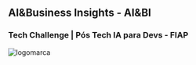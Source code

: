 ## AI&Business Insights - AI&BI

### Tech Challenge | Pós Tech IA para Devs - FIAP

![logomarca](https://github.com/user-attachments/assets/c158acf6-5871-460a-9451-18adb472a012)

<!--

**Here are some ideas to get you started:**

🙋‍♀️ A short introduction - what is your organization all about?
🌈 Contribution guidelines - how can the community get involved?
👩‍💻 Useful resources - where can the community find your docs? Is there anything else the community should know?
🍿 Fun facts - what does your team eat for breakfast?
🧙 Remember, you can do mighty things with the power of [Markdown](https://docs.github.com/github/writing-on-github/getting-started-with-writing-and-formatting-on-github/basic-writing-and-formatting-syntax)
-->
